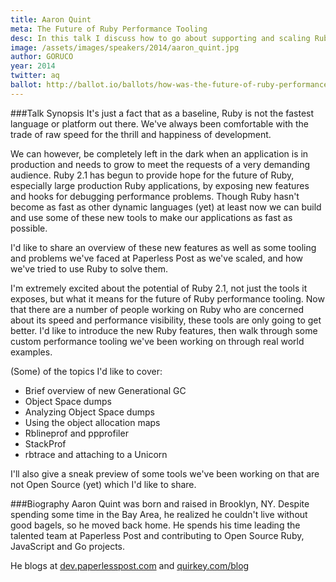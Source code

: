 ```yaml
---
title: Aaron Quint
meta: The Future of Ruby Performance Tooling
desc: In this talk I discuss how to go about supporting and scaling Ruby applications to support a growing user base.  I'll discuss changes Ruby 2.1 introduces, performance considerations, profiling and more.
image: /assets/images/speakers/2014/aaron_quint.jpg
author: GORUCO
year: 2014
twitter: aq
ballot: http://ballot.io/ballots/how-was-the-future-of-ruby-performance-tooling
---
```


###Talk Synopsis
It's just a fact that as a baseline, Ruby is not the fastest language or platform out there. We've always been comfortable with the trade of raw speed for the thrill and happiness of development.

We can however, be completely left in the dark when an application is in production and needs to grow to meet the requests of a very demanding audience. Ruby 2.1 has begun to provide hope for the future of Ruby, especially large production Ruby applications, by exposing new features and hooks for debugging performance problems. Though Ruby hasn't become as fast as other dynamic languages (yet) at least now we can build and use some of these new tools to make our applications as fast as possible.

I'd like to share an overview of these new features as well as some tooling and problems we've faced at Paperless Post as we've scaled, and how we've tried to use Ruby to solve them.

I'm extremely excited about the potential of Ruby 2.1, not just the tools it exposes, but what it means for the future of Ruby performance tooling. Now that there are a number of people working on Ruby who are concerned about its speed and performance visibility, these tools are only going to get better. I'd like to introduce the new Ruby features, then walk through some custom performance tooling we've been working on through real world examples.

(Some) of the topics I'd like to cover:

* Brief overview of new Generational GC
* Object Space dumps
* Analyzing Object Space dumps
* Using the object allocation maps
* Rblineprof and ppprofiler
* StackProf
* rbtrace and attaching to a Unicorn

I'll also give a sneak preview of some tools we've been working on that are not Open Source (yet) which I'd like to share.


###Biography
Aaron Quint was born and raised in Brooklyn, NY. Despite spending some time in the Bay Area, he realized he couldn't live without good bagels, so he moved back home. He spends his time leading the talented team at Paperless Post and contributing to Open Source Ruby, JavaScript and Go projects. 

He blogs at [dev.paperlesspost.com](http://dev.paperlesspost.com/) and [quirkey.com/blog](http://quirkey.com/blog)

